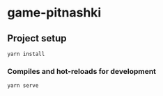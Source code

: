 # game-pitnashki

## Project setup

```
yarn install
```

### Compiles and hot-reloads for development

```
yarn serve
```
